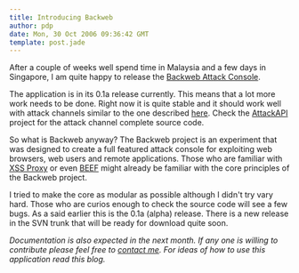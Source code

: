 ```yaml
---
title: Introducing Backweb
author: pdp
date: Mon, 30 Oct 2006 09:36:42 GMT
template: post.jade
---
```


After a couple of weeks well spend time in Malaysia and a few days in Singapore, I am quite happy to release the [Backweb Attack Console](http://www.gnucitizen.org/backweb).

The application is in its 0.1a release currently. This means that a lot more work needs to be done. Right now it is quite stable and it should work well with attack channels similar to the one described [here](/blog/persistent-bi-directional-communication-channels). Check the [AttackAPI](/blog/attackapi) project for the attack channel complete source code.

So what is Backweb anyway? The Backweb project is an experiment that was designed to create a full featured attack console for exploiting web browsers, web users and remote applications. Those who are familiar with [XSS Proxy](http://xss-proxy.sourceforge.net/) or even [BEEF](http://www.bindshell.net/tools/beef) might already be familiar with the core principles of the Backweb project.

I tried to make the core as modular as possible although I didn't try vary hard. Those who are curios enough to check the source code will see a few bugs. As a said earlier this is the 0.1a (alpha) release. There is a new release in the SVN trunk that will be ready for download quite soon.

_Documentation is also expected in the next month. If any one is willing to contribute please feel free to [contact me](http://www.gnucitizen.org/contacts). For ideas of how to use this application read this blog._
